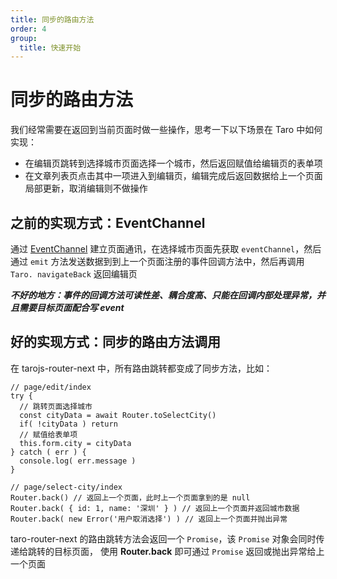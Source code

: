 ```yaml
---
title: 同步的路由方法
order: 4
group:
  title: 快速开始
---
```


# 同步的路由方法

我们经常需要在返回到当前页面时做一些操作，思考一下以下场景在 Taro 中如何实现：

- 在编辑页跳转到选择城市页面选择一个城市，然后返回赋值给编辑页的表单项
- 在文章列表页点击其中一项进入到编辑页，编辑完成后返回数据给上一个页面局部更新，取消编辑则不做操作




## 之前的实现方式：EventChannel

通过 [EventChannel](https://developers.weixin.qq.com/miniprogram/dev/api/route/wx.navigateTo.html#%E7%A4%BA%E4%BE%8B%E4%BB%A3%E7%A0%81) 建立页面通讯，在选择城市页面先获取 `eventChannel`，然后通过 `emit` 方法发送数据到到上一个页面注册的事件回调方法中，然后再调用 `Taro.
navigateBack` 返回编辑页

***不好的地方：事件的回调方法可读性差、耦合度高、只能在回调内部处理异常，并且需要目标页面配合写 event***



## 好的实现方式：同步的路由方法调用

在 tarojs-router-next 中，所有路由跳转都变成了同步方法，比如：

```tsx | pure
// page/edit/index
try {
  // 跳转页面选择城市
  const cityData = await Router.toSelectCity()
  if( !cityData ) return
  // 赋值给表单项
  this.form.city = cityData
} catch ( err ) {
  console.log( err.message )
}

// page/select-city/index
Router.back() // 返回上一个页面，此时上一个页面拿到的是 null
Router.back( { id: 1, name: '深圳' } ) // 返回上一个页面并返回城市数据
Router.back( new Error('用户取消选择') ) // 返回上一个页面并抛出异常
```

taro-router-next 的路由跳转方法会返回一个 `Promise`，该 `Promise` 对象会同时传递给跳转的目标页面， 使用 **Router.back** 即可通过 `Promise` 返回或抛出异常给上一个页面

